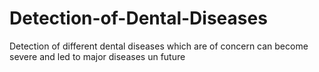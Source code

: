 # Detection-of-Dental-Diseases
Detection of different dental diseases which are of concern can become severe and led to major diseases un future
